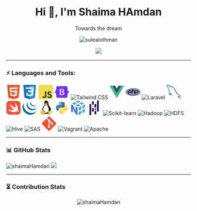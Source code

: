 <h1 align="center">Hi 👋, I'm Shaima HAmdan</h1>
<p align="center">Towards the dream</p>

<p align="center">
  <img src="https://komarev.com/ghpvc/?username=sulealothman&label=Profile%20views&color=0e75b6&style=flat" alt="sulealothman" />
</p>

<p align="center">
  <a href="https://x.com/shaima_3h"><img src="https://img.shields.io/twitter/follow/YOUR_USERNAME?style=social" /></a>
  
</p>

---

### ⚡ Languages and Tools:

<p align="left">
  <!-- Frontend -->
  <img src="https://raw.githubusercontent.com/devicons/devicon/master/icons/html5/html5-original.svg" width="40" alt="HTML" />
  <img src="https://raw.githubusercontent.com/devicons/devicon/master/icons/css3/css3-original.svg" width="40" alt="CSS" />
  <img src="https://raw.githubusercontent.com/devicons/devicon/master/icons/javascript/javascript-original.svg" width="40" alt="JavaScript" />
  <img src="https://raw.githubusercontent.com/devicons/devicon/master/icons/bootstrap/bootstrap-plain.svg" width="40" alt="Bootstrap" />
  <img src="https://www.vectorlogo.zone/logos/tailwindcss/tailwindcss-icon.svg" width="40" alt="Tailwind CSS" />
  <img src="https://raw.githubusercontent.com/devicons/devicon/master/icons/vuejs/vuejs-original.svg" width="40" alt="Vue.js" />

  <!-- Backend -->
  <img src="https://raw.githubusercontent.com/devicons/devicon/master/icons/php/php-original.svg" width="40" alt="PHP" />
  <img src="https://raw.githubusercontent.com/laravel/art/25f3984ba15521a1fa2a4e301e5b8ff2eec7c629/logo-lockup/laravel-mark-red.svg" width="40" alt="Laravel" />
  <img src="https://raw.githubusercontent.com/devicons/devicon/master/icons/mysql/mysql-original.svg" width="40" alt="MySQL" />

  <!-- Other Tools -->
  <img src="https://raw.githubusercontent.com/devicons/devicon/master/icons/swift/swift-original.svg" width="40" alt="Swift" />
  <img src="https://raw.githubusercontent.com/devicons/devicon/master/icons/jquery/jquery-original.svg" width="40" alt="jQuery" />
  <img src="https://raw.githubusercontent.com/devicons/devicon/master/icons/linux/linux-original.svg" width="40" alt="Linux" />
  <img src="https://raw.githubusercontent.com/devicons/devicon/master/icons/python/python-original.svg" width="40" alt="Python" />
  <img src="https://raw.githubusercontent.com/devicons/devicon/master/icons/numpy/numpy-original.svg" width="40" alt="NumPy" />
  <img src="https://raw.githubusercontent.com/devicons/devicon/master/icons/pandas/pandas-original.svg" width="40" alt="Pandas" />
  <img src="https://raw.githubusercontent.com/scikit-learn/scikit-learn/main/doc/logos/scikit-learn-logo-small.png" width="40" alt="Scikit-learn" />

  <!-- Big Data -->
  <img src="https://upload.wikimedia.org/wikipedia/commons/0/0e/Hadoop_logo.svg" width="40" alt="Hadoop" />
  <img src="https://upload.wikimedia.org/wikipedia/commons/3/38/HDFS_logo.svg" width="40" alt="HDFS" />
  <img src="https://upload.wikimedia.org/wikipedia/commons/5/5e/Hive_logo.svg" width="40" alt="Hive" />
  <img src="https://raw.githubusercontent.com/Sumanth-Talluri/SAS_logo/main/sas.png" width="40" alt="SAS" />

  <!-- DevOps / System Tools -->
  <img src="https://raw.githubusercontent.com/devicons/devicon/master/icons/git/git-original.svg" width="40" alt="Git" />
  <img src="https://upload.wikimedia.org/wikipedia/commons/3/39/Vagrant_Logo.svg" width="40" alt="Vagrant" />
  <img src="https://upload.wikimedia.org/wikipedia/commons/5/50/Apache_HTTP_server_logo_%282019-present%29.svg" width="40" alt="Apache" />
</p>



---

### 📊 GitHub Stats

<p>
  <img src="https://github-readme-stats.vercel.app/api?username=shaimaHamdan&show_icons=true&theme=radical" alt="shaimaHamdan" />
  <img src="https://github-readme-stats.vercel.app/api/top-langs/?username=shaimaHamdan&layout=compact&theme=radical" />
</p>

---

### ⏳ Contribution Stats

<p align="center">
  <img src="https://github-readme-streak-stats.herokuapp.com/?user=shaimaHamdan&theme=radical" alt="shaimaHamdan" />
</p>

